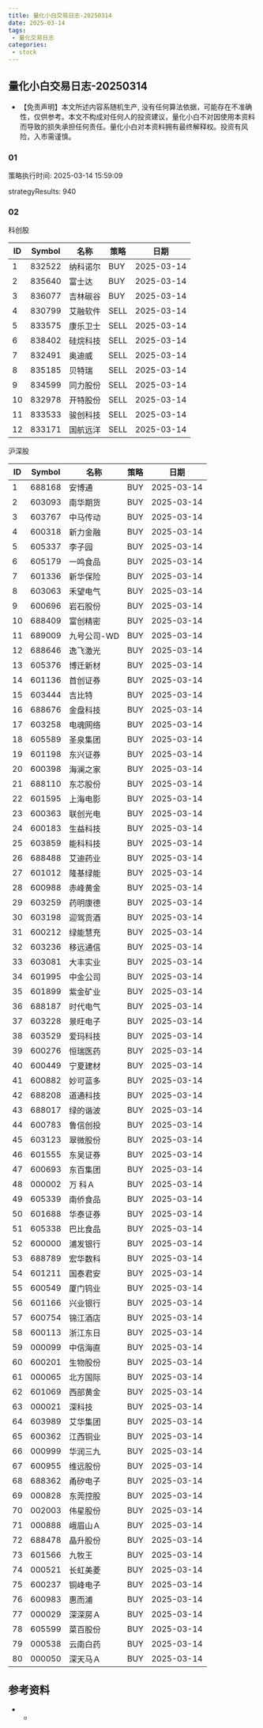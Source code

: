 ```yaml
---
title: 量化小白交易日志-20250314
date: 2025-03-14
tags:
 - 量化交易日志
categories: 
 - stock
---
```


## 量化小白交易日志-20250314

- 【免责声明】本文所述内容系随机生产, 没有任何算法依据，可能存在不准确性，仅供参考。本文不构成对任何人的投资建议，量化小白不对因使用本资料而导致的损失承担任何责任。量化小白对本资料拥有最终解释权。投资有风险，入市需谨慎。

### 01

策略执行时间: 2025-03-14 15:59:09

strategyResults: 940

### 02

科创股

|ID|Symbol|名称|策略|日期|
| ---- | ---- | ---- | ---- | ---- |
|1|832522|纳科诺尔|BUY|2025-03-14|
|2|835640|富士达|BUY|2025-03-14|
|3|836077|吉林碳谷|BUY|2025-03-14|
|4|830799|艾融软件|SELL|2025-03-14|
|5|833575|康乐卫士|SELL|2025-03-14|
|6|838402|硅烷科技|SELL|2025-03-14|
|7|832491|奥迪威|SELL|2025-03-14|
|8|835185|贝特瑞|SELL|2025-03-14|
|9|834599|同力股份|SELL|2025-03-14|
|10|832978|开特股份|SELL|2025-03-14|
|11|833533|骏创科技|SELL|2025-03-14|
|12|833171|国航远洋|SELL|2025-03-14|

沪深股

|ID|Symbol|名称|策略|日期|
| ---- | ---- | ---- | ---- | ---- |
|1|688168|安博通|BUY|2025-03-14|
|2|603093|南华期货|BUY|2025-03-14|
|3|603767|中马传动|BUY|2025-03-14|
|4|600318|新力金融|BUY|2025-03-14|
|5|605337|李子园|BUY|2025-03-14|
|6|605179|一鸣食品|BUY|2025-03-14|
|7|601336|新华保险|BUY|2025-03-14|
|8|603063|禾望电气|BUY|2025-03-14|
|9|600696|岩石股份|BUY|2025-03-14|
|10|688409|富创精密|BUY|2025-03-14|
|11|689009|九号公司-WD|BUY|2025-03-14|
|12|688646|逸飞激光|BUY|2025-03-14|
|13|605376|博迁新材|BUY|2025-03-14|
|14|601136|首创证券|BUY|2025-03-14|
|15|603444|吉比特|BUY|2025-03-14|
|16|688676|金盘科技|BUY|2025-03-14|
|17|603258|电魂网络|BUY|2025-03-14|
|18|605589|圣泉集团|BUY|2025-03-14|
|19|601198|东兴证券|BUY|2025-03-14|
|20|600398|海澜之家|BUY|2025-03-14|
|21|688110|东芯股份|BUY|2025-03-14|
|22|601595|上海电影|BUY|2025-03-14|
|23|600363|联创光电|BUY|2025-03-14|
|24|600183|生益科技|BUY|2025-03-14|
|25|603859|能科科技|BUY|2025-03-14|
|26|688488|艾迪药业|BUY|2025-03-14|
|27|601012|隆基绿能|BUY|2025-03-14|
|28|600988|赤峰黄金|BUY|2025-03-14|
|29|603259|药明康德|BUY|2025-03-14|
|30|603198|迎驾贡酒|BUY|2025-03-14|
|31|600212|绿能慧充|BUY|2025-03-14|
|32|603236|移远通信|BUY|2025-03-14|
|33|603081|大丰实业|BUY|2025-03-14|
|34|601995|中金公司|BUY|2025-03-14|
|35|601899|紫金矿业|BUY|2025-03-14|
|36|688187|时代电气|BUY|2025-03-14|
|37|603228|景旺电子|BUY|2025-03-14|
|38|603529|爱玛科技|BUY|2025-03-14|
|39|600276|恒瑞医药|BUY|2025-03-14|
|40|600449|宁夏建材|BUY|2025-03-14|
|41|600882|妙可蓝多|BUY|2025-03-14|
|42|688208|道通科技|BUY|2025-03-14|
|43|688017|绿的谐波|BUY|2025-03-14|
|44|600783|鲁信创投|BUY|2025-03-14|
|45|603123|翠微股份|BUY|2025-03-14|
|46|601555|东吴证券|BUY|2025-03-14|
|47|600693|东百集团|BUY|2025-03-14|
|48|000002|万  科Ａ|BUY|2025-03-14|
|49|605339|南侨食品|BUY|2025-03-14|
|50|601688|华泰证券|BUY|2025-03-14|
|51|605338|巴比食品|BUY|2025-03-14|
|52|600000|浦发银行|BUY|2025-03-14|
|53|688789|宏华数科|BUY|2025-03-14|
|54|601211|国泰君安|BUY|2025-03-14|
|55|600549|厦门钨业|BUY|2025-03-14|
|56|601166|兴业银行|BUY|2025-03-14|
|57|600754|锦江酒店|BUY|2025-03-14|
|58|600113|浙江东日|BUY|2025-03-14|
|59|000099|中信海直|BUY|2025-03-14|
|60|600201|生物股份|BUY|2025-03-14|
|61|000065|北方国际|BUY|2025-03-14|
|62|601069|西部黄金|BUY|2025-03-14|
|63|000021|深科技|BUY|2025-03-14|
|64|603989|艾华集团|BUY|2025-03-14|
|65|600362|江西铜业|BUY|2025-03-14|
|66|000999|华润三九|BUY|2025-03-14|
|67|600955|维远股份|BUY|2025-03-14|
|68|688362|甬矽电子|BUY|2025-03-14|
|69|000828|东莞控股|BUY|2025-03-14|
|70|002003|伟星股份|BUY|2025-03-14|
|71|000888|峨眉山Ａ|BUY|2025-03-14|
|72|688478|晶升股份|BUY|2025-03-14|
|73|601566|九牧王|BUY|2025-03-14|
|74|000521|长虹美菱|BUY|2025-03-14|
|75|600237|铜峰电子|BUY|2025-03-14|
|76|600983|惠而浦|BUY|2025-03-14|
|77|000029|深深房Ａ|BUY|2025-03-14|
|78|605599|菜百股份|BUY|2025-03-14|
|79|000538|云南白药|BUY|2025-03-14|
|80|000050|深天马Ａ|BUY|2025-03-14|

## 参考资料

- -